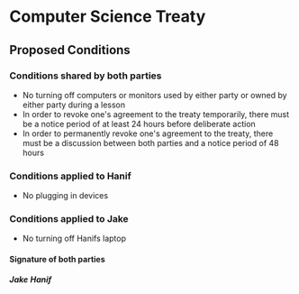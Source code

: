 # Computer Science Treaty

## Proposed Conditions

### Conditions shared by both parties
- No turning off computers or monitors used by either party or owned by either party during a lesson
- In order to revoke one's agreement to the treaty temporarily, there must be a notice period of at least 24 hours before deliberate action
- In order to permanently revoke one's agreement to the treaty, there must be a discussion between both parties and a notice period of 48 hours

### Conditions applied to Hanif
- No plugging in devices

### Conditions applied to Jake
- No turning off Hanifs laptop

#### Signature of both parties
***Jake***
***Hanif***

